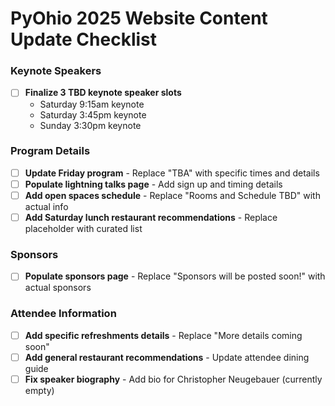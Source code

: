 # PyOhio 2025 Website Content Update Checklist

### Keynote Speakers

- [ ] **Finalize 3 TBD keynote speaker slots**
  - Saturday 9:15am keynote
  - Saturday 3:45pm keynote
  - Sunday 3:30pm keynote

### Program Details

- [ ] **Update Friday program** - Replace "TBA" with specific times and details
- [ ] **Populate lightning talks page** - Add sign up and timing details
- [ ] **Add open spaces schedule** - Replace "Rooms and Schedule TBD" with actual info
- [ ] **Add Saturday lunch restaurant recommendations** - Replace placeholder with curated list

### Sponsors

- [ ] **Populate sponsors page** - Replace "Sponsors will be posted soon!" with actual sponsors

### Attendee Information

- [ ] **Add specific refreshments details** - Replace "More details coming soon"
- [ ] **Add general restaurant recommendations** - Update attendee dining guide
- [ ] **Fix speaker biography** - Add bio for Christopher Neugebauer (currently empty)
